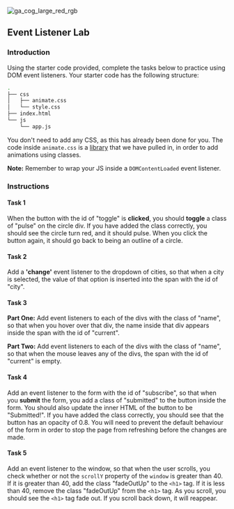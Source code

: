 ![ga_cog_large_red_rgb](https://cloud.githubusercontent.com/assets/40461/8183776/469f976e-1432-11e5-8199-6ac91363302b.png)

## Event Listener Lab

### Introduction

Using the starter code provided, complete the tasks below to practice using DOM event listeners. Your starter code has the following structure:

```bash
.
├── css
│   ├── animate.css
│   └── style.css
├── index.html
└── js
    └── app.js
```

You don't need to add any CSS, as this has already been done for you. The code inside `animate.css` is a [library](https://daneden.github.io/animate.css/) that we have pulled in, in order to add animations using classes.

**Note:** Remember to wrap your JS inside a `DOMContentLoaded` event listener.

### Instructions

#### Task 1

When the button with the id of "toggle" is **clicked**, you should **toggle** a class of "pulse" on the circle div. If you have added the class correctly, you should see the circle turn red, and it should pulse. When you click the button again, it should go back to being an outline of a circle.

#### Task 2

Add a **'change'** event listener to the dropdown of cities, so that when a city is selected, the value of that option is inserted into the span with the id of "city".

#### Task 3

**Part One:** Add event listeners to each of the divs with the class of "name", so that when you hover over that div, the name inside that div appears inside the span with the id of "current".

**Part Two:** Add event listeners to each of the divs with the class of "name", so that when the mouse leaves any of the divs, the span with the id of "current" is empty.

#### Task 4

Add an event listener to the form with the id of "subscribe", so that when you **submit** the form, you add a class of "submitted" to the button inside the form. You should also update the inner HTML of the button to be "Submitted!". If you have added the class correctly, you should see that the button has an opacity of 0.8. You will need to prevent the default behaviour of the form in order to stop the page from refreshing before the changes are made.

#### Task 5

Add an event listener to the window, so that when the user scrolls, you check whether or not the `scrollY` property of the `window` is greater than 40. If it is greater than 40, add the class "fadeOutUp" to the `<h1>` tag. If it is less than 40, remove the class "fadeOutUp" from the `<h1>` tag. As you scroll, you should see the `<h1>` tag fade out. If you scroll back down, it will reappear.
